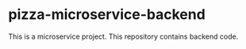 # pizza-microservice-backend
This is a microservice project. This repository contains backend code.
